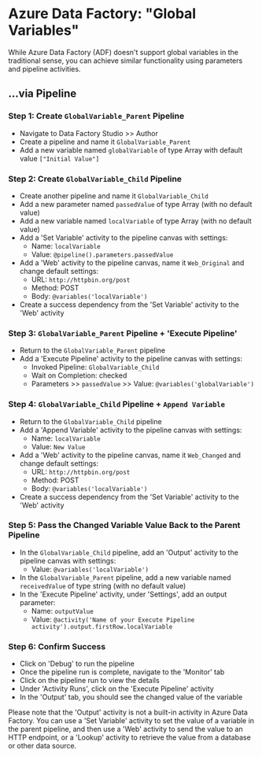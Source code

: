 # Azure Data Factory: "Global Variables"

While Azure Data Factory (ADF) doesn't support global variables in the traditional sense, you can achieve similar functionality using parameters and pipeline activities.  
   
## ...via Pipeline

### Step 1: Create `GlobalVariable_Parent` Pipeline
  
* Navigate to Data Factory Studio >> Author
* Create a pipeline and name it `GlobalVariable_Parent`
* Add a new variable named `globalVariable` of type Array with default value `["Initial Value"]`

### Step 2: Create `GlobalVariable_Child` Pipeline
  
* Create another pipeline and name it `GlobalVariable_Child`
* Add a new parameter named `passedValue` of type Array (with no default value)
* Add a new variable named `localVariable` of type Array (with no default value)
* Add a 'Set Variable' activity to the pipeline canvas with settings:
  * Name: `localVariable`
  * Value: `@pipeline().parameters.passedValue`
* Add a 'Web' activity to the pipeline canvas, name it `Web_Original` and change default settings:
  * URL: `http://httpbin.org/post`
  * Method: POST
  * Body: `@variables('localVariable')`
* Create a success dependency from the 'Set Variable' activity to the 'Web' activity

### Step 3: `GlobalVariable_Parent` Pipeline + 'Execute Pipeline'

* Return to the `GlobalVariable_Parent` pipeline
* Add a 'Execute Pipeline' activity to the pipeline canvas with settings:
  * Invoked Pipeline: `GlobalVariable_Child`
  * Wait on Completion: checked
  * Parameters >> `passedValue` >> Value: `@variables('globalVariable')`

### Step 4: `GlobalVariable_Child` Pipeline + `Append Variable`
  
* Return to the `GlobalVariable_Child` pipeline
* Add a 'Append Variable' activity to the pipeline canvas with settings:
  * Name: `localVariable`
  * Value: `New Value`
* Add a 'Web' activity to the pipeline canvas, name it `Web_Changed` and change default settings:
  * URL: `http://httpbin.org/post`
  * Method: POST
  * Body: `@variables('localVariable')`
* Create a success dependency from the 'Set Variable' activity to the 'Web' activity
  
### Step 5: Pass the Changed Variable Value Back to the Parent Pipeline  
  
* In the `GlobalVariable_Child` pipeline, add an 'Output' activity to the pipeline canvas with settings:  
  * Value: `@variables('localVariable')`  
* In the `GlobalVariable_Parent` pipeline, add a new variable named `receivedValue` of type string (with no default value)  
* In the 'Execute Pipeline' activity, under 'Settings', add an output parameter:  
  * Name: `outputValue`  
  * Value: `@activity('Name of your Execute Pipeline activity').output.firstRow.localVariable`  
  
### Step 6: Confirm Success  
  
* Click on 'Debug' to run the pipeline  
* Once the pipeline run is complete, navigate to the 'Monitor' tab  
* Click on the pipeline run to view the details  
* Under 'Activity Runs', click on the 'Execute Pipeline' activity  
* In the 'Output' tab, you should see the changed value of the variable  
  
Please note that the 'Output' activity is not a built-in activity in Azure Data Factory. You can use a 'Set Variable' activity to set the value of a variable in the parent pipeline, and then use a 'Web' activity to send the value to an HTTP endpoint, or a 'Lookup' activity to retrieve the value from a database or other data source.  
